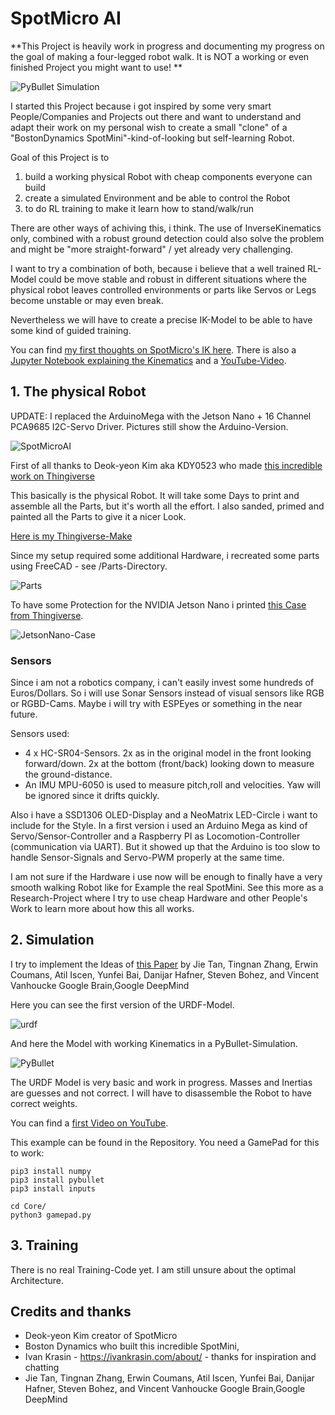 # SpotMicro AI 
**This Project is heavily work in progress and documenting my progress on the goal of making a four-legged robot walk.
It is NOT a working or even finished Project you might want to use! **

![PyBullet Simulation](/Images/SpotMicroAI_pybullet_lidar3.png)

I started this Project because i got inspired by some very smart People/Companies and Projects out there and want to 
understand and adapt their work on my personal wish to create a small "clone" of a "BostonDynamics   SpotMini"-kind-of-looking but self-learning Robot.

Goal of this Project is to
1. build a working physical Robot with cheap components everyone can build
2. create a simulated Environment and be able to control the Robot 
3. to do RL training to make it learn how to stand/walk/run

There are other ways of achiving this, i think. The use of InverseKinematics only, combined with a robust ground detection could also solve the problem and might be "more straight-forward" / yet already very challenging. 

I want to try a combination of both, because i believe that a well trained RL-Model could be move stable and
robust in different situations where the physical robot leaves controlled environments or parts like Servos or Legs become unstable or may even break.

Nevertheless we will have to create a precise IK-Model to be able to have some kind of guided training. 

You can find [my first thoughts on SpotMicro's IK here](https://github.com/FlorianWilk/SpotMicroAI/tree/master/Kinematics). There is also a [Jupyter Notebook explaining the Kinematics](https://github.com/FlorianWilk/SpotMicroAI/tree/master/Kinematics/Kinematic.ipynb) and a [YouTube-Video](https://www.youtube.com/watch?v=VSkqhFok17Q).

## 1. The physical Robot

UPDATE: I replaced the ArduinoMega with the Jetson Nano + 16 Channel PCA9685 I2C-Servo Driver. Pictures still show the Arduino-Version.

![SpotMicroAI](/Images/SpotMicroAI_1.jpg)

First of all thanks to Deok-yeon Kim aka KDY0523 who made [this incredible work on Thingiverse](https://www.thingiverse.com/thing:3445283)

This basically is the physical Robot. It will take some Days to print and assemble all the Parts, but it's worth all the effort. I also sanded, primed and painted all the Parts to give it a nicer Look.

[Here is my Thingiverse-Make](https://www.thingiverse.com/make:654812)

Since my setup required some additional Hardware, i recreated some parts using FreeCAD - see /Parts-Directory.

![Parts](/Images/SpotMicroAI_FreeCad.png)

To have some Protection for the NVIDIA Jetson Nano i printed [this Case from Thingiverse](https://www.thingiverse.com/thing:3603594).

![JetsonNano-Case](/Images/jetsonNanoCase.jpg)

### Sensors

Since i am not a robotics company, i can't easily invest some hundreds of Euros/Dollars. So i will use Sonar Sensors instead of visual sensors like RGB or RGBD-Cams. Maybe i will try with ESPEyes or something in the near future.

Sensors used:
- 4 x HC-SR04-Sensors. 2x as in the original model in the front looking forward/down. 2x at the bottom (front/back) looking down to measure the ground-distance. 
- An IMU MPU-6050 is used to measure pitch,roll and velocities. Yaw will be ignored since it drifts quickly. 

Also i have a SSD1306 OLED-Display and a NeoMatrix LED-Circle i want to include for the Style.
In a first version i used an Arduino Mega as kind of Servo/Sensor-Controller and a Raspberry PI as Locomotion-Controller (communication via UART). But it showed up that the Arduino is too slow to handle Sensor-Signals and Servo-PWM properly at the same time. 

I am not sure if the Hardware i use now will be enough to finally have a very smooth walking Robot like for Example the real SpotMini. See this more as a Research-Project where I try to use cheap Hardware and other People's Work to learn more about how this all works. 

## 2. Simulation

I try to implement the Ideas of [this Paper](https://arxiv.org/pdf/1804.10332.pdf) by
Jie Tan, Tingnan Zhang, Erwin Coumans, Atil Iscen, Yunfei Bai, Danijar Hafner, Steven Bohez, and Vincent Vanhoucke
Google Brain,Google DeepMind

Here you can see the first version of the URDF-Model.

![urdf](/Images/SpotMicroAI_urdf2.png)

And here the Model with working Kinematics in a PyBullet-Simulation.

![PyBullet](/Images/SpotMicroAI_stairs.png)

The URDF Model is very basic and work in progress. Masses and Inertias are guesses and not correct. I will have to disassemble the Robot to have correct weights. 

You can find a [first Video on YouTube](https://www.youtube.com/watch?v=VSkqhFok17Q).

This example can be found in the Repository. You need a GamePad for this to work:
```
pip3 install numpy
pip3 install pybullet
pip3 install inputs

cd Core/
python3 gamepad.py
```

## 3. Training

There is no real Training-Code yet. I am still unsure about the optimal Architecture.

## Credits and thanks

- Deok-yeon Kim creator of SpotMicro
- Boston Dynamics who built this incredible SpotMini,
- Ivan Krasin - https://ivankrasin.com/about/ - thanks for inspiration and chatting
- Jie Tan, Tingnan Zhang, Erwin Coumans, Atil Iscen, Yunfei Bai, Danijar Hafner, Steven Bohez, and Vincent Vanhoucke
Google Brain,Google DeepMind 

